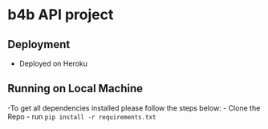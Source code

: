 # b4b API project

## Deployment
- Deployed on Heroku

## Running on Local Machine

-To get all dependencies installed please follow the steps below:
    - Clone the Repo
    - run `pip install -r requirements.txt`

